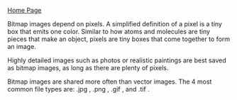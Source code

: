 [Home Page](https://github.com/mychalmasterson/Final-Project/blob/master/README.md)

Bitmap images depend on pixels. A simplified definition of a pixel is a tiny box that emits one color. Similar to how atoms and molecules are tiny pieces that make an object, pixels are tiny boxes that come together to form an image.

Highly detailed images such as photos or realistic paintings are best saved as bitmap images, as long as there are plenty of pixels.

Bitmap images are shared more often than vector images. The 4 most common file types are: .jpg , .png , .gif , and .tif .
